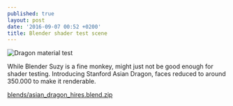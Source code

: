 ```yaml
---
published: true
layout: post
date: '2016-09-07 00:52 +0200'
title: Blender shader test scene
---
```

![Dragon material test]({{site.baseurl}}/media/materialTestSceneDragonThumb1.png)

While Blender Suzy is a fine monkey, might just not be good enough for shader testing. Introducing Stanford Asian Dragon, faces reduced to around 350.000 to make it renderable.

[blends/asian_dragon_hires.blend.zip]({{site.baseurl}}/blends/asian_dragon_hires.blend.zip)